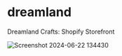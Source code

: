 # dreamland
Dreamland Crafts: Shopify Storefront


![Screenshot 2024-06-22 134430](https://github.com/mistysky04/dreamland-crafts-shopify-storefront/assets/97803045/25f8bb0c-337b-4e2d-a910-ebb0166dabcd)
